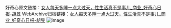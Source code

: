 好奇心原文链接：[女人每天多睡一点大过天，性生活真不是事儿_商业_好奇心日报-胡昱](https://www.qdaily.com/articles/5234.html)
WebArchive归档链接：[女人每天多睡一点大过天，性生活真不是事儿_商业_好奇心日报-胡昱](http://web.archive.org/web/20160719151852/http://www.qdaily.com:80/articles/5234.html)
![image](http://ww3.sinaimg.cn/large/007d5XDply1g3wgh2ihakj30u03ms4qp)